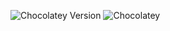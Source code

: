 ![Chocolatey Version](https://img.shields.io/chocolatey/v/burp-suite-pro-edition?label=Burp%20Suite%20Pro&style=for-the-badge) ![Chocolatey](https://img.shields.io/chocolatey/dt/burp-suite-pro-edition?style=for-the-badge) 
